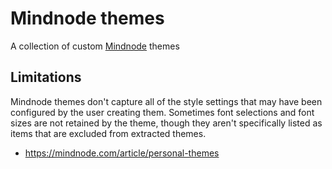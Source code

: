 # Mindnode themes

A collection of custom [Mindnode] themes

## Limitations

Mindnode themes don't capture all of the style settings that may have been configured by the user creating them. Sometimes font selections and font
sizes are not retained by the theme, though they aren't specifically listed
as items that are excluded from extracted themes.

- https://mindnode.com/article/personal-themes


[Mindnode]: https://mindnode.com
